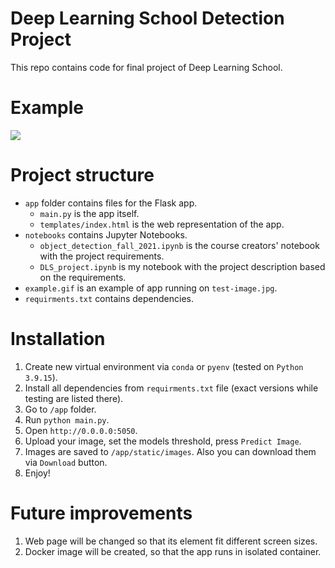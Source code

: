 # Deep Learning School Detection Project
This repo contains code for final project of Deep Learning School.

# Example
![](https://github.com/vkurichenko/dls-detection-project/blob/main/example.gif)

# Project structure
- `app` folder contains files for the Flask app.
    - `main.py` is the app itself.
    - `templates/index.html` is the web representation of the app.
- `notebooks` contains Jupyter Notebooks.
    - `object_detection_fall_2021.ipynb` is the course creators' notebook with the project requirements.
    - `DLS_project.ipynb` is my notebook with the project description based on the requirements.
- `example.gif` is an example of app running on `test-image.jpg`.
- `requirments.txt` contains dependencies.

# Installation
1. Create new virtual environment via `conda` or `pyenv` (tested on `Python 3.9.15`).
2. Install all dependencies from `requirments.txt` file (exact versions while testing are listed there).
3. Go to `/app` folder.
4. Run `python main.py`.
5. Open `http://0.0.0.0:5050`.
6. Upload your image, set the models threshold, press `Predict Image`.
7. Images are saved to `/app/static/images`. Also you can download them via `Download` button.
8. Enjoy!

# Future improvements
1. Web page will be changed so that its element fit different screen sizes.
2. Docker image will be created, so that the app runs in isolated container.
